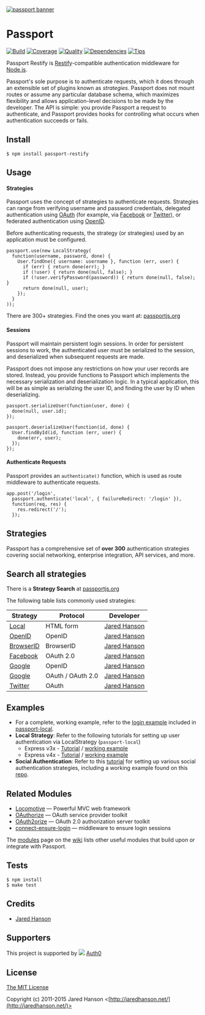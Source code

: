 [![passport banner](http://cdn.auth0.com/img/passport-banner-github.png)](http://passportjs.org)

# Passport

[![Build](https://travis-ci.org/jameswomack/passport-restify.svg?branch=master)](https://travis-ci.org/jameswomack/passport-restify)
[![Coverage](https://coveralls.io/repos/jameswomack/passport-restify/badge.svg?branch=master)](https://coveralls.io/r/jameswomack/passport-restify)
[![Quality](https://codeclimate.com/github/jameswomack/passport-restify/badges/gpa.svg)](https://codeclimate.com/github/jameswomack/passport-restify)
[![Dependencies](https://david-dm.org/jameswomack/passport-restify.svg)](https://david-dm.org/jameswomack/passport-restify)
[![Tips](https://img.shields.io/gratipay/jaredhanson.svg)](https://gratipay.com/jaredhanson/)


Passport Restify is [Restify](https://github.com/restify/node-restify)-compatible authentication
middleware for [Node.js](http://nodejs.org/).

Passport's sole purpose is to authenticate requests, which it does through an
extensible set of plugins known as _strategies_.  Passport does not mount
routes or assume any particular database schema, which maximizes flexibility and
allows application-level decisions to be made by the developer.  The API is
simple: you provide Passport a request to authenticate, and Passport provides
hooks for controlling what occurs when authentication succeeds or fails.

## Install

    $ npm install passport-restify

## Usage

#### Strategies

Passport uses the concept of strategies to authenticate requests.  Strategies
can range from verifying username and password credentials, delegated
authentication using [OAuth](http://oauth.net/) (for example, via [Facebook](http://www.facebook.com/)
or [Twitter](http://twitter.com/)), or federated authentication using [OpenID](http://openid.net/).

Before authenticating requests, the strategy (or strategies) used by an
application must be configured.

    passport.use(new LocalStrategy(
      function(username, password, done) {
        User.findOne({ username: username }, function (err, user) {
          if (err) { return done(err); }
          if (!user) { return done(null, false); }
          if (!user.verifyPassword(password)) { return done(null, false); }
          return done(null, user);
        });
      }
    ));

There are 300+ strategies. Find the ones you want at: [passportjs.org](http://passportjs.org)

#### Sessions

Passport will maintain persistent login sessions.  In order for persistent
sessions to work, the authenticated user must be serialized to the session, and
deserialized when subsequent requests are made.

Passport does not impose any restrictions on how your user records are stored.
Instead, you provide functions to Passport which implements the necessary
serialization and deserialization logic.  In a typical application, this will be
as simple as serializing the user ID, and finding the user by ID when
deserializing.

    passport.serializeUser(function(user, done) {
      done(null, user.id);
    });

    passport.deserializeUser(function(id, done) {
      User.findById(id, function (err, user) {
        done(err, user);
      });
    });


#### Authenticate Requests

Passport provides an `authenticate()` function, which is used as route
middleware to authenticate requests.

    app.post('/login', 
      passport.authenticate('local', { failureRedirect: '/login' }),
      function(req, res) {
        res.redirect('/');
      });

## Strategies

Passport has a comprehensive set of **over 300** authentication strategies
covering social networking, enterprise integration, API services, and more.

## Search all strategies

There is a **Strategy Search** at [passportjs.org](http://passportjs.org)

The following table lists commonly used strategies:

|Strategy                                                       | Protocol                 |Developer                                       |
|---------------------------------------------------------------|--------------------------|------------------------------------------------|
|[Local](https://github.com/jameswomack/passport-restify-local)         | HTML form                |[Jared Hanson](https://github.com/jaredhanson)  |
|[OpenID](https://github.com/jameswomack/passport-restify-openid)       | OpenID                   |[Jared Hanson](https://github.com/jaredhanson)  |
|[BrowserID](https://github.com/jameswomack/passport-restify-browserid) | BrowserID                |[Jared Hanson](https://github.com/jaredhanson)  |
|[Facebook](https://github.com/jameswomack/passport-restify-facebook)   | OAuth 2.0                |[Jared Hanson](https://github.com/jaredhanson)  |
|[Google](https://github.com/jameswomack/passport-restify-google)       | OpenID                   |[Jared Hanson](https://github.com/jaredhanson)  |
|[Google](https://github.com/jameswomack/passport-restify-google-oauth) | OAuth / OAuth 2.0        |[Jared Hanson](https://github.com/jaredhanson)  |
|[Twitter](https://github.com/jameswomack/passport-restify-twitter)     | OAuth                    |[Jared Hanson](https://github.com/jaredhanson)  |

## Examples

- For a complete, working example, refer to the [login example](https://github.com/jameswomack/passport-restify-local/tree/master/examples/login)
included in [passport-local](https://github.com/jameswomack/passport-restify-local).
- **Local Strategy**: Refer to the following tutorials for setting up user authentication via LocalStrategy (`passport-local`)
    - Express v3x - [Tutorial](http://mherman.org/blog/2013/11/11/user-authentication-with-passport-dot-js/) / [working example](https://github.com/mjhea0/passport-local)
    - Express v4x - [Tutorial](http://mherman.org/blog/2015/01/31/local-authentication-with-passport-and-express-4/) / [working example](https://github.com/mjhea0/passport-local-express4)
- **Social Authentication**: Refer to this [tutorial](http://mherman.org/blog/2013/11/10/social-authentication-with-passport-dot-js/) for setting up various social authentication strategies, including a working example found on this [repo](https://github.com/mjhea0/passport-examples).

## Related Modules

- [Locomotive](https://github.com/jaredhanson/locomotive) — Powerful MVC web framework
- [OAuthorize](https://github.com/jaredhanson/oauthorize) — OAuth service provider toolkit
- [OAuth2orize](https://github.com/jaredhanson/oauth2orize) — OAuth 2.0 authorization server toolkit
- [connect-ensure-login](https://github.com/jaredhanson/connect-ensure-login)  — middleware to ensure login sessions

The [modules](https://github.com/jameswomack/passport-restify/wiki/Modules) page on the
[wiki](https://github.com/jameswomack/passport-restify/wiki) lists other useful modules
that build upon or integrate with Passport.

## Tests

    $ npm install
    $ make test

## Credits

  - [Jared Hanson](http://github.com/jaredhanson)

## Supporters

This project is supported by ![](http://passportjs.org/images/supported_logo.svg) [Auth0](https://auth0.com) 

## License

[The MIT License](http://opensource.org/licenses/MIT)

Copyright (c) 2011-2015 Jared Hanson <[http://jaredhanson.net/](http://jaredhanson.net/)>

